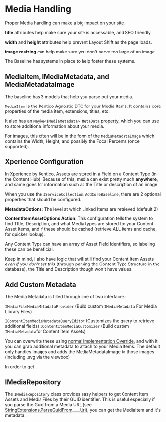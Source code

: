 # Media Handling

Proper Media handling can make a big impact on your site.

**title** attributes help make sure your site is accessable, and SEO friendly

**width** and **height** attributes help prevent Layout Shift as the page loads.

**image resizing** can help make sure you don't serve too large of an image.

The Baseline has systems in place to help foster these systems.

## MediaItem, IMediaMetadata, and MediaMetadataImage

The baseline has 3 models that help you parse out your media.

`MediaItem` Is the Kentico Agnostic DTO for your Media Items.  It contains core properties of the media item, extensions, titles, etc.

It also has an `Maybe<IMediaMetadata> MetaData` property, which you can use to store additional information about your media.

For images, this often will be in the form of the `MediaMetadataImage` which contains the Width, Height, and possibly the Focal Percents (once supported).

## Xperience Configuration

In Xperience by Kentico, Assets are stored in a Field on a Content Type (in the Content Hub).  Because of this, media can exist pretty much **anywhere**, and same goes for information such as the Title or description of an image.

When you use the `IServiceCollection.AddCoreBaseline`, there are 2 optional properties that should be configured.

**MetadataOptions**: The level at which Linked Items are retrieved (default 2)

**ContentItemAssetOptions Action**: This configuration tells the system to find TItle, Description, and what Media types are stored for your Content Asset Items, and if these should be cached (retrieve ALL items and cache, for quicker lookup).  

Any Content Type can have an array of Asset Field Identifiers, so labeling these can be beneficial.

Keep in mind, I also have logic that will still find your Content Item Assets *even if you don't set this* (through parsing the Content Type Structure in the database), the Title and Description though won't have values. 

## Add Custom Metadata
The Media Metadata is filled through one of two interfaces:

`IMediaFileMediaMetadataProvider` (Build custom `IMediaMetadata` For Media Library Files) 

`IContentItemMediaMetadataQueryEditor` (Customizes the query to retrieve additional fields)
`IContentItemMediaCustomizer` (Build custom `IMediaMetadata`for Content Item Assets)

You can overwrite these using [normal Implementation Override](../customization-points.md#Implementation-Override), and with it you can grab additional metadata to attach to your Media Items.  The default only handles Images and adds the MediaMetadataImage to those images (including .svg via the viewbox)

In order to get 

## IMediaRepository

The `IMediaRepository` class provides easy helpers to get Content Item Assets and Media Files by their GUID identifier.  This is useful especially if you parse the Guid from a Media URL (see [StringExtensions.ParseGuidFrom____Url](../../src/Core/Core.Models/Extensions/StringExtensions.cs)), you can get the MediaItem and it's metadata.


